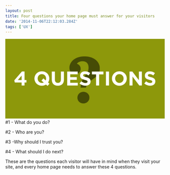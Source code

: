 ```yaml
---
layout: post
title: Four questions your home page must answer for your visitors
date: '2014-11-06T22:12:03.284Z'
tags: ['UX']
---
```


![4questions](4questions.jpg)
#1 - What do you do?

#2 - Who are you?

#3 -Why should I trust you?

#4 - What should I do next?

These are the questions each visitor will have in mind when they visit your site, and every home page needs to answer these 4 questions.
